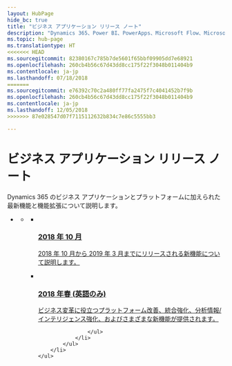 ```yaml
---
layout: HubPage
hide_bc: true
title: "ビジネス アプリケーション リリース ノート"
description: "Dynamics 365、Power BI、PowerApps、Microsoft Flow、Microsoft Stream、その他の新機能について紹介します (Sales、Service、Marketing、Operations、Finance、Talent、Retail 関連の新機能を含む)。"
ms.topic: hub-page
ms.translationtype: HT
<<<<<<< HEAD
ms.sourcegitcommit: 82380167c785b7de5601f65bbf09905dd7e68921
ms.openlocfilehash: 260cb4b56c67d43dd8cc175f22f3048b011404b9
ms.contentlocale: ja-jp
ms.lasthandoff: 07/18/2018
=======
ms.sourcegitcommit: e76392c70c2a480ff77fa2475f7c4041452b7f9b
ms.openlocfilehash: 260cb4b56c67d43dd8cc175f22f3048b011404b9
ms.contentlocale: ja-jp
ms.lasthandoff: 12/05/2018
>>>>>>> 87e028547d07f7115112632b834c7e86c5555bb3

---
```

<div id="main" class="v2">
<div class="container">
    <h1>ビジネス アプリケーション リリース ノート</h1>
    <p>Dynamics 365 のビジネス アプリケーションとプラットフォームに加えられた最新機能と機能拡張について説明します。 </p>
    <ul class="pivots">
        <li>
            <a href="#products" data-linktype="self-bookmark"></a>
            <ul id="products">
                <li>
                    <a href="#products1" data-linktype="self-bookmark"></a>
                    <ul id="products1" class="cardsC cols cols3">
                        <li>
                            <a href="October18/index" title="2018 年 10 月" data-linktype="absolute-path">
                                <div class="cardSize">
                                    <div class="cardPadding">
                                        <div class="card">
                                            <div class="cardImageOuter">
                                                <div class="cardImage">
                                                    <img data-scaleimage="media/october2018.jpg" src="media/october2018.jpg" alt="" data-linktype="relative-path">
                                                </div>
                                            </div>
                                            <div class="cardText">
                                                <h3>2018 年 10 月</h3>
                            <p>2018 年 10 月から 2019 年 3 月までにリリースされる新機能について説明します。</p>
                                            </div>
                                        </div>
                                    </div>
                                </div>
                            </a>
                        </li>
                        <li>
                            <a href="April18/index" title="2018 年春 (英語のみ)" data-linktype="absolute-path">
                                <div class="cardSize">
                                    <div class="cardPadding">
                                        <div class="card">
                                            <div class="cardImageOuter">
                                                <div class="cardImage">
                                                    <img data-scaleimage="media/spring.png" src="media/spring.png" alt="" data-linktype="relative-path">
                                                </div>
                                            </div>
                                            <div class="cardText">
                                                <h3>2018 年春 (英語のみ)</h3>
                                                <p>ビジネス変革に役立つプラットフォーム改善、統合強化、分析情報/インテリジェンス強化、およびさまざまな新機能が提供されます。</p>
                                            </div>
                                        </div>
                                    </div>
                                </div>
                            </a>
                        </li>
                 
                    </ul>
                </li>
            </ul>
        </li>
    </ul>
</div>
</div>

